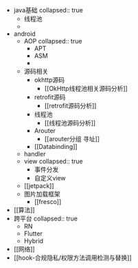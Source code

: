 - java基础
  collapsed:: true
	- 线程池
	-
- android
	- AOP
	  collapsed:: true
		- APT
		- ASM
		-
	- 源码相关
		- okhttp源码
			- [[OkHttp线程池相关源码分析]]
		- retrofit源码
			- [[retrofit源码分析]]
		- 线程池
			- [[线程池源码分析]]
		- Arouter
			- [[arouter分组 寻址]]
		- [[Databinding]]
	- handler
	- view
	  collapsed:: true
		- 事件分发
		- 自定义view
	- [[jetpack]]
	- 图片加载框架
		- [[fresco]]
- [[算法]]
- 跨平台
  collapsed:: true
	- RN
	- Flutter
	- Hybrid
- [[网络]]
- [[hook-合规隐私/权限方法调用检测与替换]]